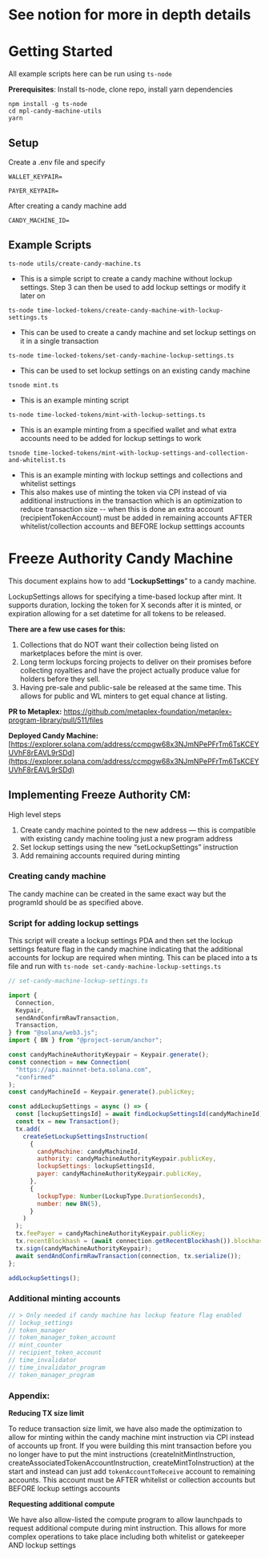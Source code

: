 # See notion for more in depth details

# Getting Started

All example scripts here can be run using `ts-node`

<strong>Prerequisites</strong>: Install ts-node, clone repo, install yarn dependencies

```
npm install -g ts-node
cd mpl-candy-machine-utils
yarn
```

## Setup

Create a .env file and specify

`WALLET_KEYPAIR=`

`PAYER_KEYPAIR=`

After creating a candy machine add

`CANDY_MACHINE_ID=`

## Example Scripts

`ts-node utils/create-candy-machine.ts`

- This is a simple script to create a candy machine without lockup settings. Step 3 can then be used to add lockup settings or modify it later on

`ts-node time-locked-tokens/create-candy-machine-with-lockup-settings.ts`

- This can be used to create a candy machine and set lockup settings on it in a single transaction

`ts-node time-locked-tokens/set-candy-machine-lockup-settings.ts`

- This can be used to set lockup settings on an existing candy machine

`tsnode mint.ts`

- This is an example minting script

`ts-node time-locked-tokens/mint-with-lockup-settings.ts`

- This is an example minting from a specified wallet and what extra accounts need to be added for lockup settings to work

`tsnode time-locked-tokens/mint-with-lockup-settings-and-collection-and-whitelist.ts`

- This is an example minting with lockup settings and collections and whitelist settings
- This also makes use of minting the token via CPI instead of via additional instructions in the transaction which is an optimization to reduce transaction size -- when this is done an extra account (recipientTokenAccount) must be added in remaining accounts AFTER whitelist/collection accounts and BEFORE lockup setttings accounts

# Freeze Authority Candy Machine

This document explains how to add “**LockupSettings**” to a candy machine.

LockupSettings allows for specifying a time-based lockup after mint. It supports duration, locking the token for X seconds after it is minted, or expiration allowing for a set datetime for all tokens to be released.

**There are a few use cases for this:**

1. Collections that do NOT want their collection being listed on marketplaces before the mint is over.
2. Long term lockups forcing projects to deliver on their promises before collecting royalties and have the project actually produce value for holders before they sell.
3. Having pre-sale and public-sale be released at the same time. This allows for public and WL minters to get equal chance at listing.

**PR to Metaplex:** https://github.com/metaplex-foundation/metaplex-program-library/pull/511/files

**Deployed Candy Machine:** [https://explorer.solana.com/address/ccmpgw68x3NJmNPePFrTm6TsKCEYUVhF8rEAVL9rSDd](https://explorer.solana.com/address/ccmpgw68x3NJmNPePFrTm6TsKCEYUVhF8rEAVL9rSDd)

## Implementing Freeze Authority CM:

High level steps

1. Create candy machine pointed to the new address — this is compatible with existing candy machine tooling just a new program address
2. Set lockup settings using the new “setLockupSettings” instruction
3. Add remaining accounts required during minting

### **Creating candy machine**

The candy machine can be created in the same exact way but the programId should be as specified above.

### **Script for adding lockup settings**

This script will create a lockup settings PDA and then set the lockup settings feature flag in the candy machine indicating that the additional accounts for lockup are required when minting. This can be placed into a ts file and run with `ts-node set-candy-machine-lockup-settings.ts`

```jsx
// set-candy-machine-lockup-settings.ts

import {
  Connection,
  Keypair,
  sendAndConfirmRawTransaction,
  Transaction,
} from "@solana/web3.js";
import { BN } from "@project-serum/anchor";

const candyMachineAuthorityKeypair = Keypair.generate();
const connection = new Connection(
  "https://api.mainnet-beta.solana.com",
  "confirmed"
);
const candyMachineId = Keypair.generate().publicKey;

const addLockupSettings = async () => {
  const [lockupSettingsId] = await findLockupSettingsId(candyMachineId);
  const tx = new Transaction();
  tx.add(
    createSetLockupSettingsInstruction(
      {
        candyMachine: candyMachineId,
        authority: candyMachineAuthorityKeypair.publicKey,
        lockupSettings: lockupSettingsId,
        payer: candyMachineAuthorityKeypair.publicKey,
      },
      {
        lockupType: Number(LockupType.DurationSeconds),
        number: new BN(5),
      }
    )
  );
  tx.feePayer = candyMachineAuthorityKeypair.publicKey;
  tx.recentBlockhash = (await connection.getRecentBlockhash()).blockhash;
  tx.sign(candyMachineAuthorityKeypair);
  await sendAndConfirmRawTransaction(connection, tx.serialize());
};

addLockupSettings();
```

### **Additional minting accounts**

```rust
// > Only needed if candy machine has lockup feature flag enabled
// lockup_settings
// token_manager
// token_manager_token_account
// mint_counter
// recipient_token_account
// time_invalidator
// time_invalidator_program
// token_manager_program
```

### **Appendix:**

**Reducing TX size limit**

To reduce transaction size limit, we have also made the optimization to allow for minting within the candy machine mint instruction via CPI instead of accounts up front. If you were building this mint transaction before you no longer have to put the mint instructions (createInitMintInstruction, createAssociatedTokenAccountInstruction, createMintToInstruction) at the start and instead can just add `tokenAccountToReceive` account to remaining accounts. This account must be AFTER whitelist or collection accounts but BEFORE lockup settings accounts

**Requesting additional compute**

We have also allow-listed the compute program to allow launchpads to request additional compute during mint instruction. This allows for more complex operations to take place including both whitelist or gatekeeper AND lockup settings
